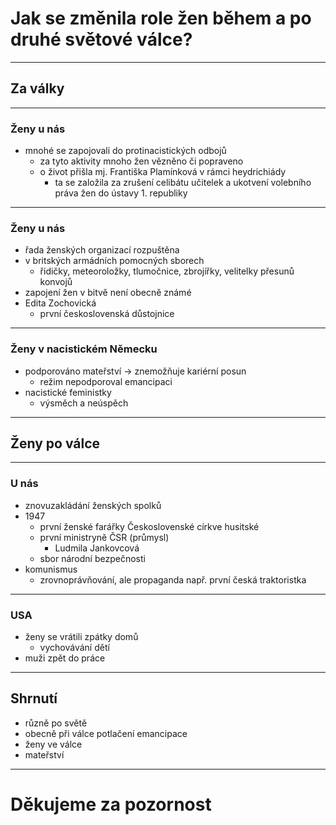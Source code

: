 
# Jak se změnila role žen během a po druhé světové válce?
---
## Za války
---
### Ženy u nás
- mnohé se zapojovali do protinacistických odbojů
	- za tyto aktivity mnoho žen vězněno či popraveno
	- o život přišla mj. Františka Plamínková v rámci heydrichiády
		- ta se založila za zrušení celibátu učitelek a ukotvení volebního práva žen do ústavy 1. republiky
---
### Ženy u nás
- řada ženských organizací rozpuštěna
- v britských armádních pomocných sborech
	- řidičky, meteoroložky, tlumočnice, zbrojířky, velitelky přesunů konvojů
- zapojení žen v bitvě není obecně známé
- Edita Zochovická
	- první československá důstojnice
---
### Ženy v nacistickém Německu
- podporováno mateřství → znemožňuje kariérní posun
	- režim nepodporoval emancipaci
- nacistické feministky
	- výsměch a neúspěch

---
## Ženy po válce
---
### U nás
- znovuzakládání ženských spolků
- 1947
	- první ženské farářky Československé církve husitské
	- první ministryně ČSR (průmysl)
		- Ludmila Jankovcová
	- sbor národní bezpečnosti
- komunismus
	- zrovnoprávňování, ale propaganda např. první česká traktoristka
---
### USA
- ženy se vrátili zpátky domů
	- vychovávání dětí
- muži zpět do práce
---
## Shrnutí
- různě po světě
- obecně při válce potlačení emancipace
- ženy ve válce
- mateřství
---
# Děkujeme za pozornost